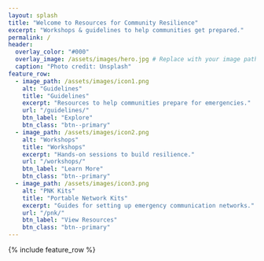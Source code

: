 ```yaml
---
layout: splash
title: "Welcome to Resources for Community Resilience"
excerpt: "Workshops & guidelines to help communities get prepared."
permalink: /
header:
  overlay_color: "#000"
  overlay_image: /assets/images/hero.jpg # Replace with your image path
  caption: "Photo credit: Unsplash"
feature_row:
  - image_path: /assets/images/icon1.png
    alt: "Guidelines"
    title: "Guidelines"
    excerpt: "Resources to help communities prepare for emergencies."
    url: "/guidelines/"
    btn_label: "Explore"
    btn_class: "btn--primary"
  - image_path: /assets/images/icon2.png
    alt: "Workshops"
    title: "Workshops"
    excerpt: "Hands-on sessions to build resilience."
    url: "/workshops/"
    btn_label: "Learn More"
    btn_class: "btn--primary"
  - image_path: /assets/images/icon3.png
    alt: "PNK Kits"
    title: "Portable Network Kits"
    excerpt: "Guides for setting up emergency communication networks."
    url: "/pnk/"
    btn_label: "View Resources"
    btn_class: "btn--primary"
---
```

{% include feature_row %}
